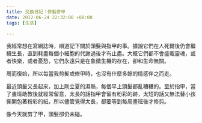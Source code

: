 ```yaml
---
title: 交換日記：修髮修甲
date: 2012-06-24 22:32:00 +08:00
tags: [生活]

---
```


我經常想在寫網誌時，順道記下關於頭髮與指甲的事。據說它們在人死爾後仍會繼續生長，直到耗盡每個小細胞的代謝過後才有止盡。大概它們都不會盛載靈魂，或者快樂，或者憂愁，它們永遠只是在象徵生機的存在，卻和生命無關。  
  
周而復始，所以每當我剪髮或修甲時，也沒有什麼多餘的情感伴之而走。  
  
最近頭髮又長起來，加上剛立夏的濕熱，每個早上頭髮都亂糟糟的。至於指甲，當了畫班助教後就經常留意，太長的話指甲會留有粉彩的跡，太短的話又無法替小孩撕開包著粉彩的紙，所以儘管覺得太長，都要等到每周畫班後才修剪。  
  
像今天就剪了甲，頭髮卻仍未碰。  
  
